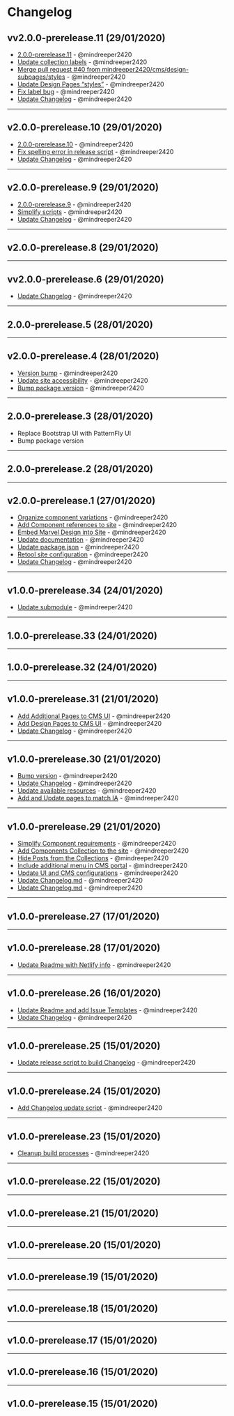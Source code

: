# Changelog

## vv2.0.0-prerelease.11 (29/01/2020)
- [2.0.0-prerelease.11](https://github.com/mindreeper2420/rhddx/commit/396f1e0584857cfd773ec1606cb701dbaea175d4) - @mindreeper2420
- [Update collection labels](https://github.com/mindreeper2420/rhddx/commit/b30f4a83c29276ef1cb0ea5a83014f9dcbe3b9b8) - @mindreeper2420
- [Merge pull request #40 from mindreeper2420/cms/design-subpages/styles](https://github.com/mindreeper2420/rhddx/commit/6eb92bc59e2cd3d543496f6d1353a2ce2b551054) - @mindreeper2420
- [Update Design Pages “styles”](https://github.com/mindreeper2420/rhddx/commit/bc43e3f3f58ddaafeceea47926236ebc2988a2e4) - @mindreeper2420
- [Fix label bug](https://github.com/mindreeper2420/rhddx/commit/98e3fd65a6feba5da004f767268ac783c7c9afd0) - @mindreeper2420
- [Update Changelog](https://github.com/mindreeper2420/rhddx/commit/965d4f7f08d6aab879784504802833c8a566b9aa) - @mindreeper2420

---

## v2.0.0-prerelease.10 (29/01/2020)
- [2.0.0-prerelease.10](https://github.com/mindreeper2420/rhddx/commit/858f7e81550e8dfe60438ee2c87e213141f503de) - @mindreeper2420
- [Fix spelling error in release script](https://github.com/mindreeper2420/rhddx/commit/510ab0d03a136975c9f1e94cbb9bafd94068ac09) - @mindreeper2420
- [Update Changelog](https://github.com/mindreeper2420/rhddx/commit/f4a11f892ba024ac53d747cfcce52daa0c5d9861) - @mindreeper2420

---

## v2.0.0-prerelease.9 (29/01/2020)
- [2.0.0-prerelease.9](https://github.com/mindreeper2420/rhddx/commit/7ede8d47fd575ae0b6f22ca1b4d93a0a1c7c82b9) - @mindreeper2420
- [Simplify scripts](https://github.com/mindreeper2420/rhddx/commit/da1be205bbcaa0ef9d654e1a0f357f1b8328a0b8) - @mindreeper2420
- [Update Changelog](https://github.com/mindreeper2420/rhddx/commit/36e1229651641a5369701cdb6a9a954e0b3d630c) - @mindreeper2420

---

## v2.0.0-prerelease.8 (29/01/2020)

---

## vv2.0.0-prerelease.6 (29/01/2020)
- [Update Changelog](https://github.com/mindreeper2420/rhddx/commit/4d9373f8bb59c8e25f61c57f0f46a0c34b9dbabf) - @mindreeper2420

---

## 2.0.0-prerelease.5 (28/01/2020)

---

## v2.0.0-prerelease.4 (28/01/2020)
- [Version bump](https://github.com/mindreeper2420/rhddx/commit/2ec07735121fa30520c27f7db255df8c114f6cf1) - @mindreeper2420
- [Update site accessibility](https://github.com/mindreeper2420/rhddx/commit/e02be529356b9471990df759c303479bf13e9d9f) - @mindreeper2420
- [Bump package version](https://github.com/mindreeper2420/rhddx/commit/d608c2446ede00f22a6232cd816ec0254487fb20) - @mindreeper2420

---

## 2.0.0-prerelease.3 (28/01/2020)
- Replace Bootstrap UI with PatternFly UI
- Bump package version
---

## 2.0.0-prerelease.2 (28/01/2020)

---

## v2.0.0-prerelease.1 (27/01/2020)
- [Organize component variations](https://github.com/mindreeper2420/rhddx/commit/d972a4fe8d8443b433e156cd90f2f6378b4790e4) - @mindreeper2420
- [Add Component references to site](https://github.com/mindreeper2420/rhddx/commit/4832d533243c15c860696caa69d2bc1a33dbc3cd) - @mindreeper2420
- [Embed Marvel Design into Site](https://github.com/mindreeper2420/rhddx/commit/e45da1b6f57872c0218d1bca5efafcdef98badca) - @mindreeper2420
- [Update documentation](https://github.com/mindreeper2420/rhddx/commit/bbab940dabb6c2378cd6cf219733356f55d44580) - @mindreeper2420
- [Update package.json](https://github.com/mindreeper2420/rhddx/commit/930b3fd3cd8f94374cf71ecb81441e28089a3856) - @mindreeper2420
- [Retool site configuration](https://github.com/mindreeper2420/rhddx/commit/4b2cab07a52270a5d07874fc914bc31554e2ad7b) - @mindreeper2420
- [Update Changelog](https://github.com/mindreeper2420/rhddx/commit/19359ed8bb04a5c2d9fc4890a2b7589c26bf1b7c) - @mindreeper2420

---

## v1.0.0-prerelease.34 (24/01/2020)
- [Update submodule](https://github.com/mindreeper2420/rhddx/commit/30614d2f848537b3b5a00758053313d4a0122bbf) - @mindreeper2420

---

## 1.0.0-prerelease.33 (24/01/2020)

---

## 1.0.0-prerelease.32 (24/01/2020)

---

## v1.0.0-prerelease.31 (21/01/2020)
- [Add Additional Pages to CMS UI](https://github.com/mindreeper2420/rhddx/commit/b182fd099a6994f8152dd69254e280545289e973) - @mindreeper2420
- [Add Design Pages to CMS UI](https://github.com/mindreeper2420/rhddx/commit/1a5ecb9619ab8d0932b523e9c199a173f8e11b80) - @mindreeper2420
- [Update Changelog](https://github.com/mindreeper2420/rhddx/commit/37ca2fe56a588f9ff34a6d0b9a86090af69857d6) - @mindreeper2420

---

## v1.0.0-prerelease.30 (21/01/2020)
- [Bump version](https://github.com/mindreeper2420/rhddx/commit/944047bb748e2a27c89b6bad6c96bdfc0686a9a3) - @mindreeper2420
- [Update Changelog](https://github.com/mindreeper2420/rhddx/commit/f7238b9f1643b69244b1f2e11993ae4cac410ebc) - @mindreeper2420
- [Update available resources](https://github.com/mindreeper2420/rhddx/commit/8c4ca4ae84ddc18978799bcb99bf7cc161b38429) - @mindreeper2420
- [Add and Update pages to match IA](https://github.com/mindreeper2420/rhddx/commit/7f027c1eceebd6137073b01beb5e4267064e653e) - @mindreeper2420

---

## v1.0.0-prerelease.29 (21/01/2020)
- [Simplify Component requirements](https://github.com/mindreeper2420/rhddx/commit/f259cf22e3e5ee6510a265a1355d9ae28e208b8f) - @mindreeper2420
- [Add Components Collection to the site](https://github.com/mindreeper2420/rhddx/commit/f7943075c309087aa280d19640006698c3643d6f) - @mindreeper2420
- [Hide Posts from the Collections](https://github.com/mindreeper2420/rhddx/commit/9a6e42e31874cdd00405cbf790f230f4b759fb03) - @mindreeper2420
- [Include additional menu in CMS portal](https://github.com/mindreeper2420/rhddx/commit/7ef9501a092d2034715ec0f2ed524ca1d1f053f1) - @mindreeper2420
- [Update UI and CMS configurations](https://github.com/mindreeper2420/rhddx/commit/9198b456332c2fe474bb7574549a6aeb998311e9) - @mindreeper2420
- [Update Changelog.md](https://github.com/mindreeper2420/rhddx/commit/f258c33c4f20516634539f18bc0d11d7dd2f2638) - @mindreeper2420
- [Update Changelog.md](https://github.com/mindreeper2420/rhddx/commit/80e8c8db764dcbcc905057d35f74ac8e2a8128d8) - @mindreeper2420

---

## v1.0.0-prerelease.27 (17/01/2020)

---

## v1.0.0-prerelease.28 (17/01/2020)
- [Update Readme with Netlify info](https://github.com/mindreeper2420/rhddx/commit/43a552b80a35b265d8aa722270e100d26025bdc8) - @mindreeper2420

---

## v1.0.0-prerelease.26 (16/01/2020)
- [Update Readme and add Issue Templates](https://github.com/mindreeper2420/rhddx/commit/aca07f8381f6dbed5d24f6bb2caeda8c547b2bdf) - @mindreeper2420
- [Update Changelog](https://github.com/mindreeper2420/rhddx/commit/1a9c154b56da2e7f0223bc459ca95fed4fdd2f96) - @mindreeper2420

---

## v1.0.0-prerelease.25 (15/01/2020)
- [Update release script to build Changelog](https://github.com/mindreeper2420/rhddx/commit/40b6ae664968608ce569ec7539235f6c7aa021e3) - @mindreeper2420

---

## v1.0.0-prerelease.24 (15/01/2020)
- [Add Changelog update script](https://github.com/mindreeper2420/rhddx/commit/aeed7d88f011e2f9af1432749fa4e9a4b6f0d565) - @mindreeper2420

---

## v1.0.0-prerelease.23 (15/01/2020)
- [Cleanup build processes](https://github.com/mindreeper2420/rhddx/commit/4a92b573790c9c8cacbd3944715768c1729dfb5d) - @mindreeper2420

---

## v1.0.0-prerelease.22 (15/01/2020)

---

## v1.0.0-prerelease.21 (15/01/2020)

---

## v1.0.0-prerelease.20 (15/01/2020)

---

## v1.0.0-prerelease.19 (15/01/2020)

---

## v1.0.0-prerelease.18 (15/01/2020)

---

## v1.0.0-prerelease.17 (15/01/2020)

---

## v1.0.0-prerelease.16 (15/01/2020)

---

## v1.0.0-prerelease.15 (15/01/2020)
